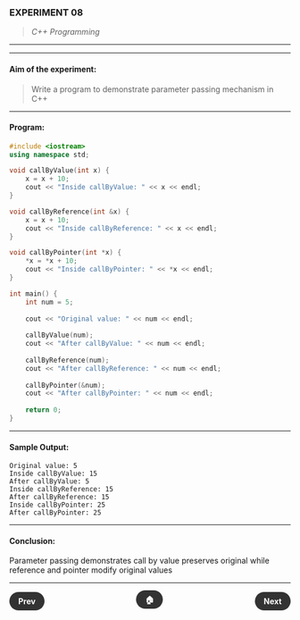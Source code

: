### **EXPERIMENT 08**
> *C++ Programming*

---
---

#### **Aim of the experiment:**
> Write a program to demonstrate parameter passing mechanism in C++

---

#### **Program:**
```cpp
#include <iostream>
using namespace std;

void callByValue(int x) {
    x = x + 10;
    cout << "Inside callByValue: " << x << endl;
}

void callByReference(int &x) {
    x = x + 10;
    cout << "Inside callByReference: " << x << endl;
}

void callByPointer(int *x) {
    *x = *x + 10;
    cout << "Inside callByPointer: " << *x << endl;
}

int main() {
    int num = 5;
    
    cout << "Original value: " << num << endl;
    
    callByValue(num);
    cout << "After callByValue: " << num << endl;
    
    callByReference(num);
    cout << "After callByReference: " << num << endl;
    
    callByPointer(&num);
    cout << "After callByPointer: " << num << endl;
    
    return 0;
}
```

---

#### **Sample Output:**
```
Original value: 5
Inside callByValue: 15
After callByValue: 5
Inside callByReference: 15
After callByReference: 15
Inside callByPointer: 25
After callByPointer: 25
```

---

#### **Conclusion:**
Parameter passing demonstrates call by value preserves original while reference and pointer modify original values

---

<div style="display: flex; justify-content: space-between; align-items: center; margin: 20px 0;">
  <div style="text-align: left;">
    <a href="7.md" style="background: #333; color: white; padding: 8px 16px; border-radius: 20px; text-decoration: none; font-weight: bold;">Prev</a>
  </div>
  <div style="text-align: center;">
    <a href="../" style="background: #333; color: white; padding: 8px 16px; border-radius: 20px; text-decoration: none; font-weight: bold;">🏠</a>
  </div>
  <div style="text-align: right;">
    <a href="9.md" style="background: #333; color: white; padding: 8px 16px; border-radius: 20px; text-decoration: none; font-weight: bold;">Next</a>
  </div>
</div>